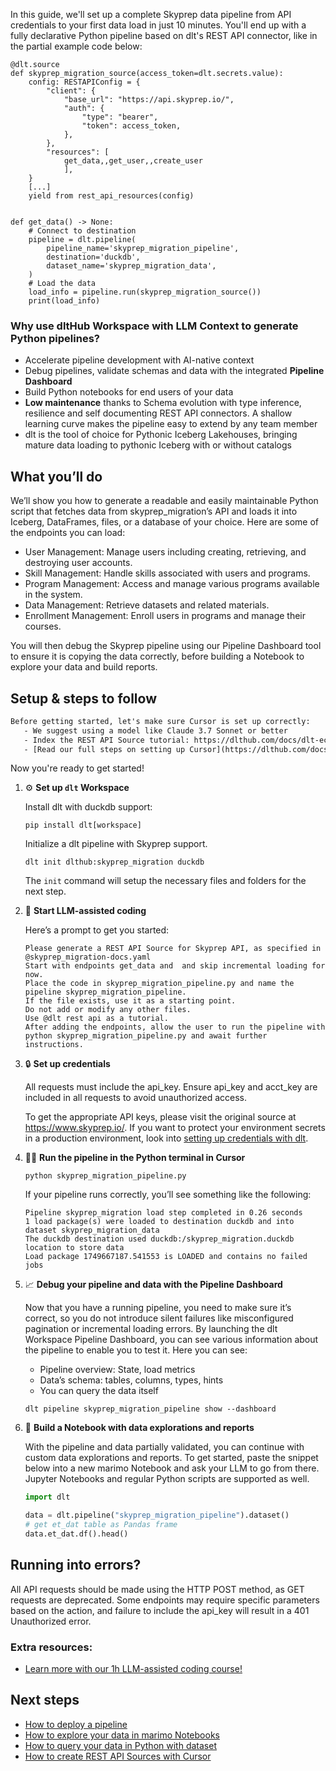 In this guide, we'll set up a complete Skyprep data pipeline from API credentials to your first data load in just 10 minutes. You'll end up with a fully declarative Python pipeline based on dlt's REST API connector, like in the partial example code below:

```python-outcome
@dlt.source
def skyprep_migration_source(access_token=dlt.secrets.value):
    config: RESTAPIConfig = {
        "client": {
            "base_url": "https://api.skyprep.io/",
            "auth": {
                "type": "bearer",
                "token": access_token,
            },
        },
        "resources": [
            get_data,,get_user,,create_user
            ],
    }
    [...]
    yield from rest_api_resources(config)


def get_data() -> None:
    # Connect to destination
    pipeline = dlt.pipeline(
        pipeline_name='skyprep_migration_pipeline',
        destination='duckdb',
        dataset_name='skyprep_migration_data', 
    )
    # Load the data
    load_info = pipeline.run(skyprep_migration_source())
    print(load_info) 
```

### Why use dltHub Workspace with LLM Context to generate Python pipelines?

- Accelerate pipeline development with AI-native context
- Debug pipelines, validate schemas and data with the integrated **Pipeline Dashboard**
- Build Python notebooks for end users of your data
- **Low maintenance** thanks to Schema evolution with type inference, resilience and self documenting REST API connectors. A shallow learning curve makes the pipeline easy to extend by any team member
- dlt is the tool of choice for Pythonic Iceberg Lakehouses, bringing mature data loading to pythonic Iceberg with or without catalogs

## What you’ll do

We’ll show you how to generate a readable and easily maintainable Python script that fetches data from skyprep_migration’s API and loads it into Iceberg, DataFrames, files, or a database of your choice. Here are some of the endpoints you can load:

- User Management: Manage users including creating, retrieving, and destroying user accounts.
- Skill Management: Handle skills associated with users and programs.
- Program Management: Access and manage various programs available in the system.
- Data Management: Retrieve datasets and related materials.
- Enrollment Management: Enroll users in programs and manage their courses.

You will then debug the Skyprep pipeline using our Pipeline Dashboard tool to ensure it is copying the data correctly, before building a Notebook to explore your data and build reports.

## Setup & steps to follow

```default
Before getting started, let's make sure Cursor is set up correctly:
   - We suggest using a model like Claude 3.7 Sonnet or better
   - Index the REST API Source tutorial: https://dlthub.com/docs/dlt-ecosystem/verified-sources/rest_api/ and add it to context as **@dlt rest api**
   - [Read our full steps on setting up Cursor](https://dlthub.com/docs/dlt-ecosystem/llm-tooling/cursor-restapi#23-configuring-cursor-with-documentation)
```

Now you're ready to get started!

1. ⚙️ **Set up `dlt` Workspace**
    
    Install dlt with duckdb support:
    ```shell
    pip install dlt[workspace]
    ```

    Initialize a dlt pipeline with Skyprep support.
    ```shell
    dlt init dlthub:skyprep_migration duckdb
    ```

    The `init` command will setup the necessary files and folders for the next step.
    
2. 🤠 **Start LLM-assisted coding**
    
    Here’s a prompt to get you started:
    
    ```prompt
    Please generate a REST API Source for Skyprep API, as specified in @skyprep_migration-docs.yaml 
    Start with endpoints get_data and  and skip incremental loading for now. 
    Place the code in skyprep_migration_pipeline.py and name the pipeline skyprep_migration_pipeline. 
    If the file exists, use it as a starting point. 
    Do not add or modify any other files. 
    Use @dlt rest api as a tutorial. 
    After adding the endpoints, allow the user to run the pipeline with python skyprep_migration_pipeline.py and await further instructions.
    ```

    
3. 🔒 **Set up credentials** 
    
    All requests must include the api_key. Ensure api_key and acct_key are included in all requests to avoid unauthorized access.
    
    To get the appropriate API keys, please visit the original source at https://www.skyprep.io/.
    If you want to protect your environment secrets in a production environment, look into [setting up credentials with dlt](https://dlthub.com/docs/walkthroughs/add_credentials).
    
4. 🏃‍♀️ **Run the pipeline in the Python terminal in Cursor**
    
    ```shell
    python skyprep_migration_pipeline.py
    ```
    
    If your pipeline runs correctly, you’ll see something like the following:
    
    ```shell
    Pipeline skyprep_migration load step completed in 0.26 seconds
    1 load package(s) were loaded to destination duckdb and into dataset skyprep_migration_data
    The duckdb destination used duckdb:/skyprep_migration.duckdb location to store data
    Load package 1749667187.541553 is LOADED and contains no failed jobs
    ```
    
5. 📈 **Debug your pipeline and data with the Pipeline Dashboard**

    Now that you have a running pipeline, you need to make sure it’s correct, so you do not introduce silent failures like misconfigured pagination or incremental loading errors. By launching the dlt Workspace Pipeline Dashboard, you can see various information about the pipeline to enable you to test it. Here you can see:
    - Pipeline overview: State, load metrics
    - Data’s schema: tables, columns, types, hints
    - You can query the data itself
    
    ```shell
    dlt pipeline skyprep_migration_pipeline show --dashboard
    ```
    
6. 🐍 **Build a Notebook with data explorations and reports**

    With the pipeline and data partially validated, you can continue with custom data explorations and reports. To get started, paste the snippet below into a new marimo Notebook and ask your LLM to go from there. Jupyter Notebooks and regular Python scripts are supported as well.

    
    ```python
    import dlt

   data = dlt.pipeline("skyprep_migration_pipeline").dataset()
   # get et_dat table as Pandas frame
   data.et_dat.df().head()
    ```

## Running into errors?

All API requests should be made using the HTTP POST method, as GET requests are deprecated. Some endpoints may require specific parameters based on the action, and failure to include the api_key will result in a 401 Unauthorized error.

### Extra resources:

- [Learn more with our 1h LLM-assisted coding course!](https://www.youtube.com/watch?v=GGid70rnJuM)

## Next steps

- [How to deploy a pipeline](https://dlthub.com/docs/walkthroughs/deploy-a-pipeline)
- [How to explore your data in marimo Notebooks](https://dlthub.com/docs/general-usage/dataset-access/marimo)
- [How to query your data in Python with dataset](https://dlthub.com/docs/general-usage/dataset-access/dataset)
- [How to create REST API Sources with Cursor](https://dlthub.com/docs/dlt-ecosystem/llm-tooling/cursor-restapi)